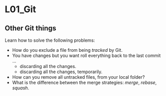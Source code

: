 # L01_Git

## Other Git things

Learn how to solve the following problems:

- How do you exclude a file from being *tracked* by Git.
- You have changes but you want roll everything back to the last commit ...
  - discarding all the changes.
  - discarding all the changes, temporarily.
- How can you remove all untracked files, from your local folder?
- What is the difference between the merge strategies: *merge*, *rebase*, *squash*.
